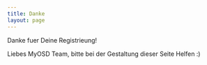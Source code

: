 ```yaml
---
title: Danke
layout: page
---
```



Danke fuer Deine Registrieung!

Liebes MyOSD Team, bitte bei der Gestaltung dieser Seite Helfen :)
